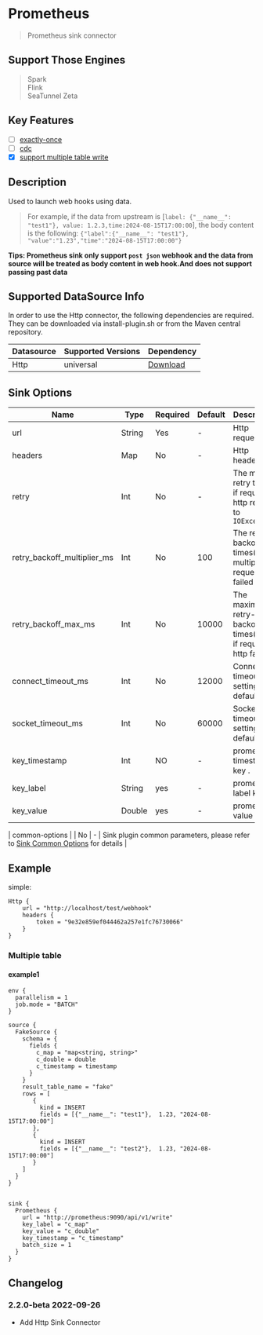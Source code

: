 # Prometheus

> Prometheus sink connector

## Support Those Engines

> Spark<br/>
> Flink<br/>
> SeaTunnel Zeta<br/>

## Key Features

- [ ] [exactly-once](../../concept/connector-v2-features.md)
- [ ] [cdc](../../concept/connector-v2-features.md)
- [x] [support multiple table write](../../concept/connector-v2-features.md)

## Description

Used to launch web hooks using data.

> For example, if the data from upstream is [`label: {"__name__": "test1"}, value: 1.2.3,time:2024-08-15T17:00:00`], the body content
> is the
> following: `{"label":{"__name__": "test1"}, "value":"1.23","time":"2024-08-15T17:00:00"}`

**Tips: Prometheus sink only support `post json` webhook and the data from source will be treated as body content in
web hook.And does not support passing past data**

## Supported DataSource Info

In order to use the Http connector, the following dependencies are required.
They can be downloaded via install-plugin.sh or from the Maven central repository.

| Datasource | Supported Versions |                                                    Dependency                                                    |
|------------|--------------------|------------------------------------------------------------------------------------------------------------------|
| Http       | universal          | [Download](https://mvnrepository.com/artifact/org.apache.seatunnel/seatunnel-connectors-v2/connector-prometheus) |

## Sink Options

|            Name             |  Type  | Required | Default |                            Description                            |
|-----------------------------|--------|----------|---------|-------------------------------------------------------------------|
| url                         | String | Yes      | -       | Http request url                                                  |
| headers                     | Map    | No       | -       | Http headers                                                      |
| retry                       | Int    | No       | -       | The max retry times if request http return to `IOException`       |
| retry_backoff_multiplier_ms | Int    | No       | 100     | The retry-backoff times(millis) multiplier if request http failed |
| retry_backoff_max_ms        | Int    | No       | 10000   | The maximum retry-backoff times(millis) if request http failed    |
| connect_timeout_ms          | Int    | No       | 12000   | Connection timeout setting, default 12s.                          |
| socket_timeout_ms           | Int    | No       | 60000   | Socket timeout setting, default 60s.                              |
| key_timestamp               | Int    | NO       | -       | prometheus timestamp  key .                                       |
| key_label                   | String | yes      | -       | prometheus label key                                              |
| key_value                   | Double | yes      | -       | prometheus value                                                  |

| common-options              |        | No       | -       | Sink plugin common parameters, please refer to [Sink Common Options](common-options.md) for details |

## Example

simple:

```hocon
Http {
    url = "http://localhost/test/webhook"
    headers {
        token = "9e32e859ef044462a257e1fc76730066"
    }
}
```

### Multiple table

#### example1

```hocon
env {
  parallelism = 1
  job.mode = "BATCH"
}

source {
  FakeSource {
    schema = {
      fields {
        c_map = "map<string, string>"
        c_double = double
        c_timestamp = timestamp
      }
    }
    result_table_name = "fake"
    rows = [
       {
         kind = INSERT
         fields = [{"__name__": "test1"},  1.23, "2024-08-15T17:00:00"]
       },
       {
         kind = INSERT
         fields = [{"__name__": "test2"},  1.23, "2024-08-15T17:00:00"]
       }
    ]
  }
}


sink {
  Prometheus {
    url = "http://prometheus:9090/api/v1/write"
    key_label = "c_map"
    key_value = "c_double"
    key_timestamp = "c_timestamp"
    batch_size = 1
  }
}

```

## Changelog

### 2.2.0-beta 2022-09-26

- Add Http Sink Connector


